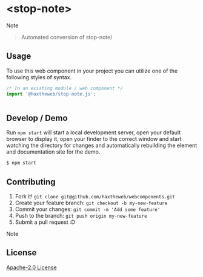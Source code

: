# &lt;stop-note&gt;

Note
> Automated conversion of stop-note/

## Usage
To use this web component in your project you can utilize one of the following styles of syntax.

```js
/* In an existing module / web component */
import '@haxtheweb/stop-note.js';



```

## Develop / Demo
Run `npm start` will start a local development server, open your default browser to display it, open your finder to the correct window and start watching the directory for changes and automatically rebuilding the element and documentation site for the demo.
```bash
$ npm start
```


## Contributing

1. Fork it! `git clone git@github.com/haxtheweb/webcomponents.git`
2. Create your feature branch: `git checkout -b my-new-feature`
3. Commit your changes: `git commit -m 'Add some feature'`
4. Push to the branch: `git push origin my-new-feature`
5. Submit a pull request :D

Note

## License
[Apache-2.0 License](http://opensource.org/licenses/Apache-2.0)